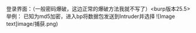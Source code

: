 登录界面：（一般密码爆破，这边正常的爆破方法我就不写了）<burp版本25.5>
举例：
已知为md5加密，进入bp将数据包发送到Intruder并选择
 ![Image text]image/捕获.png) 
